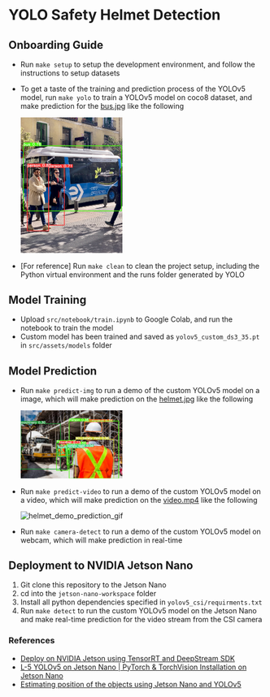# YOLO Safety Helmet Detection

## Onboarding Guide
- Run `make setup` to setup the development environment, and follow the instructions to setup datasets
- To get a taste of the training and prediction process of the YOLOv5 model, run `make yolo` to train a YOLOv5 model on coco8 dataset, and make prediction for the [bus.jpg](./src//assets//img//bus.jpg) like the following

  <img src="./docs/bus_prediction.jpg" width="200">

- [For reference] Run `make clean` to clean the project setup, including the Python virtual environment and the runs folder generated by YOLO

## Model Training
- Upload `src/notebook/train.ipynb` to Google Colab, and run the notebook to train the model
- Custom model has been trained and saved as `yolov5_custom_ds3_35.pt` in `src/assets/models` folder


## Model Prediction
- Run `make predict-img` to run a demo of the custom YOLOv5 model on a image, which will make prediction on the [helmet.jpg](./src/assets/img/helmet.jpg) like the following

  <img src="./docs/helmet_demo_prediction.jpg" width="200">

- Run `make predict-video` to run a demo of the custom YOLOv5 model on a video, which will make prediction on the [video.mp4](./src/assets/video/video.mp4) like the following

    ![helmet_demo_prediction_gif](./docs/helmet_demo_prediction.gif)

- Run `make camera-detect` to run a demo of the custom YOLOv5 model on webcam, which will make prediction in real-time

## Deployment to NVIDIA Jetson Nano
1. Git clone this repository to the Jetson Nano
2. cd into the `jetson-nano-workspace` folder
3. Install all python dependencies specified in `yolov5_csi/requirments.txt`
4. Run `make detect` to run the custom YOLOv5 model on the Jetson Nano and make real-time prediction for the video stream from the CSI camera

### References
- [Deploy on NVIDIA Jetson using TensorRT and DeepStream SDK](https://docs.ultralytics.com/yolov5/tutorials/running_on_jetson_nano/)
- [L-5 YOLOv5 on Jetson Nano | PyTorch & TorchVision Installation on Jetson Nano](https://www.youtube.com/watch?v=ZXbOV83EXdQ)
- [Estimating position of the objects using Jetson Nano and YOLOv5](https://www.youtube.com/watch?v=oKaLyow7hWU)



